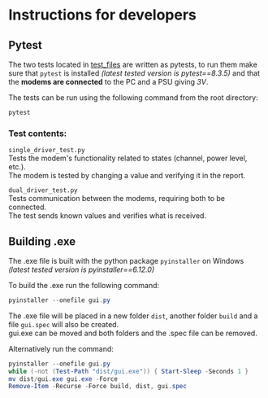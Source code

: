 # Instructions for developers

## Pytest
The two tests located in [test_files](test_files/) are written as pytests, to run them make sure that `pytest` is 
installed *(latest tested version is pytest==8.3.5)* and that the **modems are connected** to the PC 
and a PSU giving *3V*.

The tests can be run using the following command from the root directory:

```bash
pytest
```

### Test contents:

`single_driver_test.py`\
Tests the modem's functionality related to states (channel, power level, etc.).\
The modem is tested by changing a value and verifying it in the report.


`dual_driver_test.py`\
Tests communication between the modems, requiring both to be connected.\
The test sends known values and verifies what is received.


## Building .exe
The .exe file is built with the python package `pyinstaller` on Windows *(latest tested version is pyinstaller==6.12.0)*

To build the .exe run the following command:

```Powershell
pyinstaller --onefile gui.py
```

The .exe file will be placed in a new folder `dist`, another folder `build` and a file `gui.spec` will also be created.\
gui.exe can be moved and both folders and the .spec file can be removed.

Alternatively run the command:

```Powershell
pyinstaller --onefile gui.py
while (-not (Test-Path "dist/gui.exe")) { Start-Sleep -Seconds 1 }
mv dist/gui.exe gui.exe -Force
Remove-Item -Recurse -Force build, dist, gui.spec
```